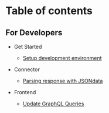 # Table of contents 

## For Developers
* Get Started
  * [Setup development environment](GetStarted/Setup-development-environment.md)

* Connector
  * [Parsing response with JSONdata](Gateway/Connector/Parsing-response-with-JSONata.md)

* Frontend
  * [Update GraphQL Queries](Frontend/Update-queries-GrahpQL-in-the-frontend.md)
